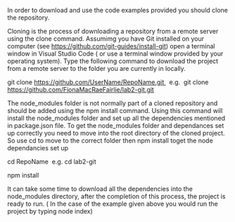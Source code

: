In order to download and use the code examples provided you should clone the repository. 

Cloning is the process of downloading a repository from a remote server  using the clone command. Assumimg you have Git installed on your computer (see https://github.com/git-guides/install-git) open a terminal window in Visual Studio Code ( or use a terminal window provided by your operating system). Type the following command to download the project from a remote server to the folder you are currently in locally.

git clone https://github.com/UserName/RepoName.git   e.g.  git clone https://github.com/FionaMacRaeFairlie/lab2-git.git

The node_modules folder is not normally part of a cloned repository and should be added using the npm install command. Using this command will install the node_modules folder and set up all the dependencies mentioned in package.json file. To get the node_modules folder and dependances set up correctly you need to move into the root directory of the cloned project. So use cd to move to the correct folder then npm install toget the node dependancies set up

cd RepoName  e.g. cd lab2-git

npm install

It can take some time to download all the dependencies into the node_modules directory, after the completion of this process, the project is ready to run. ( In the case of the example given above you would run the project by typing node index)
